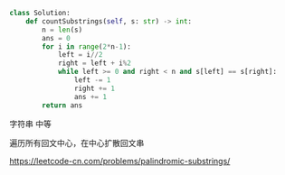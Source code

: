 <!--
 * @Description: 
 * @Autor: Au3C2
 * @Date: 2021-04-02 16:50:10
 * @LastEditors: Au3C2
 * @LastEditTime: 2021-04-02 16:51:20
-->
```python
class Solution:
    def countSubstrings(self, s: str) -> int:
        n = len(s)
        ans = 0
        for i in range(2*n-1):
            left = i//2
            right = left + i%2
            while left >= 0 and right < n and s[left] == s[right]:
                left -= 1
                right += 1
                ans += 1
        return ans
```
字符串 中等

遍历所有回文中心，在中心扩散回文串

https://leetcode-cn.com/problems/palindromic-substrings/